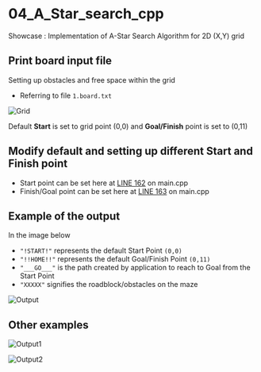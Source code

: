 # 04_A_Star_search_cpp
Showcase : Implementation of A-Star Search Algorithm for 2D (X,Y) grid

## Print board input file
Setting up obstacles and free space within the grid
- Referring to file `1.board.txt`

![Grid](https://user-images.githubusercontent.com/74514429/105792908-2f47e880-5f56-11eb-90fe-b3243baf6de2.png)

Default **Start** is set to grid point (0,0) and **Goal/Finish** point is set to (0,11)

## Modify default and setting up different Start and Finish point
- Start point can be set here at [LINE 162](https://github.com/CPaladiya/04_A_Star_search_cpp/blob/f98256a46f3397b1016acacad94d11498af3211f/main.cpp#L162) on main.cpp
- Finish/Goal point can be set here at [LINE 163](https://github.com/CPaladiya/04_A_Star_search_cpp/blob/f98256a46f3397b1016acacad94d11498af3211f/main.cpp#L163) on main.cpp

## Example of the output

In the image below
- `"!START!"` represents the default Start Point `(0,0)`
- `"!!HOME!!"` represents the default Goal/Finish Point `(0,11)`
- `"___GO___"` is the path created by application to reach to Goal from the Start Point
- `"XXXXX"` signifies the roadblock/obstacles on the maze

![Output](https://user-images.githubusercontent.com/74514429/105793877-eb55e300-5f57-11eb-9abd-1a8e82aa6ef6.png)

## Other examples

![Output1](https://user-images.githubusercontent.com/74514429/105795365-b303d400-5f5a-11eb-8aef-3f23afce6b32.png)

![Output2](https://user-images.githubusercontent.com/74514429/105795390-c1ea8680-5f5a-11eb-9406-b5f6b0efe3de.png)
